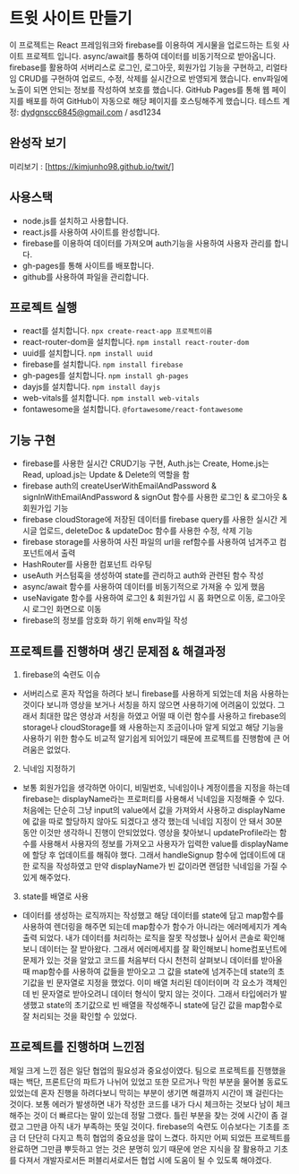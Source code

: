 # 트윗 사이트 만들기

이 프로젝트는 React 프레임워크와 firebase를 이용하여 게시물을 업로드하는 트윗 사이트 프로젝트 입니다. async/await를 통하여 데이터를 비동기적으로 받아옵니다.
firebase를 활용하여 서버리스로 로그인, 로그아웃, 회원가입 기능을 구현하고, 리얼타임 CRUD를 구현하여 업로드, 수정, 삭제를 실시간으로 반영되게 했습니다.
env파일에 노출이 되면 안되는 정보를 작성하여 보호를 했습니다. GitHub Pages를 통해 웹 페이지를 배포를 하여 GitHub이 자동으로 해당 페이지를 호스팅해주게 했습니다.
테스트 계정: dydgnscc6845@gmail.com / asd1234

## 완성작 보기
미리보기 : [https://kimjunho98.github.io/twit/]

## 사용스택
- node.js를 설치하고 사용합니다. 
- react.js를 사용하여 사이트를 완성합니다. 
- firebase를 이용하여 데이터를 가져오며 auth기능을 사용하여 사용자 관리를 합니다.
- gh-pages를 통해 사이트를 배포합니다.
- github를 사용하여 파일을 관리합니다.

## 프로젝트 실행
- react를 설치합니다. `npx create-react-app 프로젝트이름`
- react-router-dom을 설치합니다. `npm install react-router-dom`
- uuid를 설치합니다. `npm install uuid`
- firebase를 설치합니다. `npm install firebase`
- gh-pages를 설치합니다. `npm install gh-pages`
- dayjs를 설치합니다. `npm install dayjs`
- web-vitals를 설치합니다. `npm install web-vitals`
- fontawesome을 설치합니다. `@fortawesome/react-fontawesome`

## 기능 구현
- firebase를 사용한 실시간 CRUD기능 구현, Auth.js는 Create, Home.js는 Read, upload.js는 Update & Delete의 역할을 함
- firebase auth의 createUserWithEmailAndPassword & signInWithEmailAndPassword & signOut 함수를 사용한 로그인 & 로그아웃 & 회원가입 기능
- firebase cloudStorage에 저장된 데이터를 firebase query를 사용한 실시간 게시글 업로드, deleteDoc & updateDoc 함수를 사용한 수정, 삭제 기능
- firebase storage를 사용하여 사진 파일의 url을 ref함수를 사용하여 넘겨주고 컴포넌트에서 출력
- HashRouter를 사용한 컴포넌트 라우팅
- useAuth 커스텀훅을 생성하여 state를 관리하고 auth와 관련된 함수 작성
- async/await 함수를 사용하여 데이터를 비동기적으로 가져올 수 있게 했음
- useNavigate 함수를 사용하여 로그인 & 회원가입 시 홈 화면으로 이동, 로그아웃 시 로그인 화면으로 이동
- firebase의 정보를 암호화 하기 위해 env파일 작성

## 프로젝트를 진행하며 생긴 문제점 & 해결과정

1. firebase의 숙련도 이슈
- 서버리스로 혼자 작업을 하려다 보니 firebase를 사용하게 되었는데 처음 사용하는 것이다 보니까 영상을 보거나 서칭을 하지 않으면 사용하기에 어려움이 있었다.
그래서 최대한 많은 영상과 서칭을 하였고 어떨 때 이런 함수를 사용하고 firebase의 storage나 cloudStorage를 왜 사용하는지 조금이나마 알게 되었고 해당 기능을 사용하기 위한 함수도 비교적 알기쉽게 되어있기 때문에 프로젝트를 진행함에 큰 어려움은 없었다.

2. 닉네임 지정하기
- 보통 회원가입을 생각하면 아이디, 비밀번호, 닉네임이나 계정이름을 지정을 하는데 firebase는 displayName라는 프로퍼티를 사용해서 닉네임을 지정해줄 수 있다. 처음에는 단순히 그냥 input의 value에서 값을 가져와서 사용하고 displayName에 값을 따로 할당하지 않아도 되겠다고 생각 했는데 닉네임 지정이 안 돼서 30분 동안 이것만 생각하니 진행이 안되었었다. 영상을 찾아보니 updateProfile라는 함수를 사용해서 사용자의 정보를 가져오고 사용자가 입력한 value를 displayName에 할당 후 업데이트를 해줘야 했다. 그래서 handleSignup 함수에 업데이트에 대한 로직을 작성하였고 만약 displayName가 빈 값이라면 랜덤한 닉네임을 가질 수 있게 해주었다.

3. state를 배열로 사용
- 데이터를 생성하는 로직까지는 작성했고 해당 데이터를 state에 담고 map함수를 사용하여 렌더링을 해주면 되는데 map함수가 함수가 아니라는 에러메세지가 계속 출력 되었다. 내가 데이터를 처리하는 로직을 잘못 작성했나 싶어서 콘솔로 확인해보니 데이터는 잘 받아왔다. 그래서 에러메세지를 잘 확인해보니 home컴포넌트에 문제가 있는 것을 알았고 코드를 처음부터 다시 천천히 살펴보니 데이터를 받아올 때 map함수를 사용하여 값들을 받아오고 그 값을 state에 넘겨주는데 state의 초기값을 빈 문자열로 지정을 했었다. 이미 배열 처리된 데이터이며 각 요소가 객체인데 빈 문자열로 받아오려니 데이터 형식이 맞지 않는 것이다. 그래서 타입에러가 발생했고 state의 초기값으로 빈 배열을 작성해주니 state에 담긴 값을 map함수로 잘 처리되는 것을 확인할 수 있었다.

## 프로젝트를 진행하며 느낀점
제일 크게 느낀 점은 일단 협업의 필요성과 중요성이였다. 팀으로 프로젝트를 진행했을 때는 백단, 프론트단의 파트가 나뉘어 있었고 또한 모르거나 막힌 부분을 물어볼 동료도 있었는데 혼자 진행을 하려다보니 막히는 부분이 생기면 해결까지 시간이 꽤 걸린다는 것이다. 보통 에러가 발생하면 내가 작성한 코드를 내가 다시 체크하는 것보다 남이 체크해주는 것이 더 빠르다는 말이 있는데 정말 그랬다. 틀린 부분을 찾는 것에 시간이 좀 걸렸고 그만큼 아직 내가 부족하는 뜻일 것이다. firebase의 숙련도 이슈보다는 기초를 조금 더 단단히 다지고 특히 협업의 중요성을 많이 느겼다. 하지만 어찌 되었든 프로젝트를 완료하면 그만큼 뿌듯하고 얻는 것은 분명히 있기 때문에 얻은 지식을 잘 활용하고 기초를 다져서 개발자로서든 퍼블리셔로서든 협업 시에 도움이 될 수 있도록 해야겠다.

